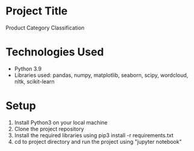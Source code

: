 

# Project Title
Product Category Classification

# Technologies Used
- Python 3.9 
- Libraries used: pandas, numpy, matplotlib, seaborn, scipy, wordcloud, nltk, scikit-learn

# Setup
1. Install Python3 on your local machine
2. Clone the project repository
3. Install the required libraries using pip3 install -r requirements.txt
4. cd to project directory and run the project using "jupyter notebook"

